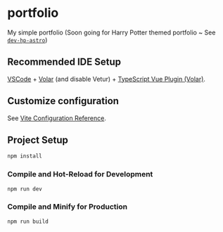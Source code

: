# portfolio

My simple portfolio (Soon going for Harry Potter themed portfolio ~ See [`dev-hp-astro`](https://github.com/ronhedwigzape/portfolio/tree/dev-hp-astro)) 

## Recommended IDE Setup

[VSCode](https://code.visualstudio.com/) + [Volar](https://marketplace.visualstudio.com/items?itemName=Vue.volar) (and disable Vetur) + [TypeScript Vue Plugin (Volar)](https://marketplace.visualstudio.com/items?itemName=Vue.vscode-typescript-vue-plugin).

## Customize configuration

See [Vite Configuration Reference](https://vitejs.dev/config/).

## Project Setup

```sh
npm install
```

### Compile and Hot-Reload for Development

```sh
npm run dev
```

### Compile and Minify for Production

```sh
npm run build
```

<!-- 

!Deploy to Github Pages!

1. Delete current gh-pages branch

2. npm run build

3. $ git add dist -f

4. $ git commit -m "Deploy Portfolio to Github Pages" 

5. $ git subtree push --prefix dist origin gh-pages

-->